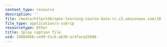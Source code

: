 ```yaml
---
content_type: resource
description: ''
file: /media/https%3A/open-learning-course-data-rc.s3.amazonaws.com/18-404j-theory-of-computation-fall-2020/198849bbce9951cba630ac4faca25686_KAySmSEGc9U.vtt
file_type: application/x-subrip
resourcetype: Other
title: 3play caption file
uid: 198849bb-ce99-51cb-a630-ac4faca25686
---
```

